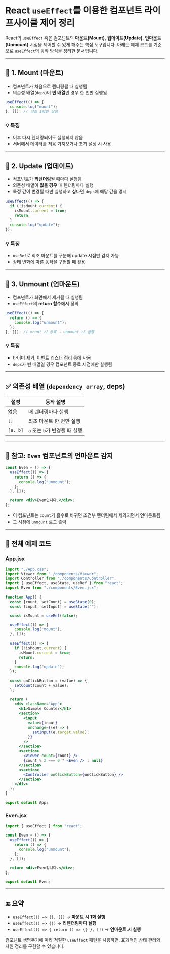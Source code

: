 # React `useEffect`를 이용한 컴포넌트 라이프사이클 제어 정리



React의 `useEffect` 훅은 컴포넌트의 **마운트(Mount)**, **업데이트(Update)**, **언마운트(Unmount)** 시점을 제어할 수 있게 해주는 핵심 도구입니다. 아래는 예제 코드를 기준으로 `useEffect`의 동작 방식을 정리한 문서입니다.

---

## 🔹 1. Mount (마운트)

- 컴포넌트가 처음으로 렌더링될 때 실행됨
- 의존성 배열(`deps`)이 **빈 배열**인 경우 한 번만 실행됨

```jsx
useEffect(() => {
  console.log("mount");
}, []); // 최초 1회만 실행
```

### 💡 특징

- 이후 다시 렌더링되어도 실행되지 않음
- 서버에서 데이터를 처음 가져오거나 초기 설정 시 사용

---

## 🔹 2. Update (업데이트)

- 컴포넌트가 **리렌더링**될 때마다 실행됨
- 의존성 배열이 **없을 경우** 매 렌더링마다 실행
- 특정 값이 변경될 때만 실행하고 싶다면 `deps`에 해당 값을 명시

```jsx
useEffect(() => {
  if (!isMount.current) {
    isMount.current = true;
    return;
  }
  console.log("update");
});
```

### 💡 특징

- `useRef`로 최초 마운트를 구분해 update 시점만 감지 가능
- 상태 변화에 따른 동작을 구현할 때 활용

---

## 🔹 3. Unmount (언마운트)

- 컴포넌트가 화면에서 제거될 때 실행됨
- `useEffect`의 **return 함수**에서 정의

```jsx
useEffect(() => {
  return () => {
    console.log("unmount");
  };
}, []); // mount 시 등록 → unmount 시 실행
```

### 💡 특징

- 타이머 제거, 이벤트 리스너 정리 등에 사용
- `deps`가 빈 배열일 경우 컴포넌트 종료 시점에만 실행됨

---

## ✅ 의존성 배열 (`dependency array`, deps)

| 설정       | 동작 설명                 |
| ---------- | ------------------------ |
| 없음       | 매 렌더링마다 실행       |
| `[]`       | 최초 마운트 한 번만 실행 |
| `[a, b]`   | `a` 또는 `b`가 변경될 때 실행 |

---

## 🧪 참고: `Even` 컴포넌트의 언마운트 감지

```jsx
const Even = () => {
  useEffect(() => {
    return () => {
      console.log("unmount");
    };
  }, []);

  return <div>Even입니다.</div>;
};
```

- 이 컴포넌트는 `count`가 홀수로 바뀌면 조건부 렌더링에서 제외되면서 언마운트됨
- 그 시점에 `unmount` 로그 출력

---

## 🧾 전체 예제 코드

### App.jsx

```jsx
import "./App.css";
import Viewer from "./components/Viewer";
import Controller from "./components/Controller";
import { useEffect, useState, useRef } from "react";
import Even from "./components/Even.jsx";

function App() {
  const [count, setCount] = useState(0);
  const [input, setInput] = useState("");

  const isMount = useRef(false);

  useEffect(() => {
    console.log("mount");
  }, []);

  useEffect(() => {
    if (!isMount.current) {
      isMount.current = true;
      return;
    }
    console.log("update");
  });

  const onClickButton = (value) => {
    setCount(count + value);
  };

  return (
    <div className="App">
      <h1>Simple Counter</h1>
      <section>
        <input
          value={input}
          onChange={(e) => {
            setInput(e.target.value);
          }}
        />
      </section>
      <section>
        <Viewer count={count} />
        {count % 2 === 0 ? <Even /> : null}
      </section>
      <section>
        <Controller onClickButton={onClickButton} />
      </section>
    </div>
  );
}

export default App;
```

### Even.jsx

```jsx
import { useEffect } from "react";

const Even = () => {
  useEffect(() => {
    return () => {
      console.log("unmount");
    };
  }, []);

  return <div>Even입니다.</div>;
};

export default Even;
```

---

## 🔚 요약

- `useEffect(() => {}, [])` → **마운트 시 1회 실행**
- `useEffect(() => {})` → **리렌더링마다 실행**
- `useEffect(() => { return () => {} }, [])` → **언마운트 시 실행**

컴포넌트 생명주기에 따라 적절한 `useEffect` 패턴을 사용하면, 효과적인 상태 관리와 자원 정리를 구현할 수 있습니다.